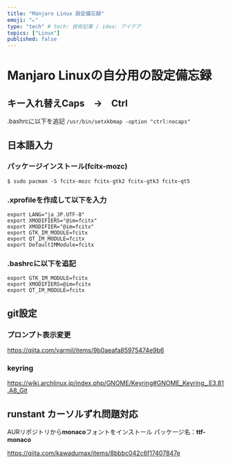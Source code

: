 ```yaml
---
title: "Manjaro Linux 設定備忘録"
emoji: "✏"
type: "tech" # tech: 技術記事 / idea: アイデア
topics: ["Linux"]
published: false
---
```


# Manjaro Linuxの自分用の設定備忘録

## キー入れ替えCaps　→　Ctrl
.bashrcに以下を追記
`/usr/bin/setxkbmap -option "ctrl:nocaps"`

## 日本語入力
### パッケージインストール(fcitx-mozc)
```
$ sudo pacman -S fcitx-mozc fcitx-gtk2 fcitx-gtk3 fcitx-qt5
```

### .xprofileを作成して以下を入力
```
export LANG="ja_JP.UTF-8"
export XMODIFIERS="@im=fcitx"
export XMODIFIER="@im=fcitx"
export GTK_IM_MODULE=fcitx
export QT_IM_MODULE=fcitx
export DefaultIMModule=fcitx
```

### .bashrcに以下を追記
```
export GTK_IM_MODULE=fcitx
export XMODIFIERS=@im=fcitx
export QT_IM_MODULE=fcitx
```

## git設定
### プロンプト表示変更
https://qiita.com/varmil/items/9b0aeafa85975474e9b6

### keyring
https://wiki.archlinux.jp/index.php/GNOME/Keyring#GNOME_Keyring_.E3.81.A8_Git


## runstant カーソルずれ問題対応
AURリポジトリから**monaco**フォントをインストール
パッケージ名：**ttf-monaco**

https://qiita.com/kawadumax/items/8bbbc042c6f17407847e